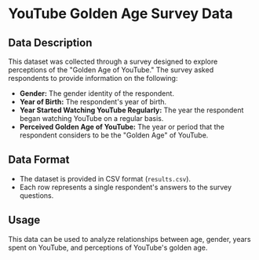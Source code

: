 # YouTube Golden Age Survey Data

## Data Description
This dataset was collected through a survey designed to explore perceptions of the "Golden Age of YouTube." 
The survey asked respondents to provide information on the following:
- **Gender:** The gender identity of the respondent.
- **Year of Birth:** The respondent's year of birth.
- **Year Started Watching YouTube Regularly:** The year the respondent began watching YouTube on a regular basis.
- **Perceived Golden Age of YouTube:** The year or period that the respondent considers to be the "Golden Age" of YouTube.

## Data Format
- The dataset is provided in CSV format (`results.csv`).
- Each row represents a single respondent's answers to the survey questions.

## Usage
This data can be used to analyze relationships between age, gender, years spent on YouTube, and perceptions of YouTube's golden age.
